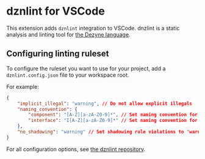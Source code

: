 # dznlint for VSCode

This extension adds `dznlint` integration to VSCode. dnzlint is a static analysis and linting tool for [the Dezyne language](https://dezyne.org/).

## Configuring linting ruleset

To configure the ruleset you want to use for your project, add a `dznlint.config.json` file to your workspace root.

For example:

```json
{
    "implicit_illegal": "warning", // Do not allow explicit illegals
    "naming_convention": {
        "component": "[A-Z][a-zA-Z0-9]*", // Set naming convention for component
        "interface": "I[A-Z][a-zA-Z0-9]*" // Set naming convention for interface
    },
    "no_shadowing": "warning" // Set shadowing rule violations to 'warning' severity
}
```

For all configuration options, see [the dznlint repository](https://github.com/Perryvw/dznlint).